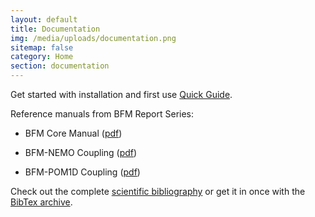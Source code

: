 ```yaml
---
layout: default
title: Documentation
img: /media/uploads/documentation.png
sitemap: false
category: Home
section: documentation
---
```


Get started with installation and first use [Quick Guide](bfm-quick-guide).

Reference manuals from BFM Report Series: 

- BFM Core Manual ([pdf](files/bfm-V5.2.0-manual_r1.2_202006.pdf))

- BFM-NEMO Coupling ([pdf](files/bfm-nemo-manual_r1.1_202006.pdf))

- BFM-POM1D Coupling ([pdf](files/bfm-pom-manual_r1.0_202006.pdf))

Check out the complete [scientific bibliography](bfm-documentation) or get it in once with the
[BibTex archive](files/BFM_bibliography.bib).
